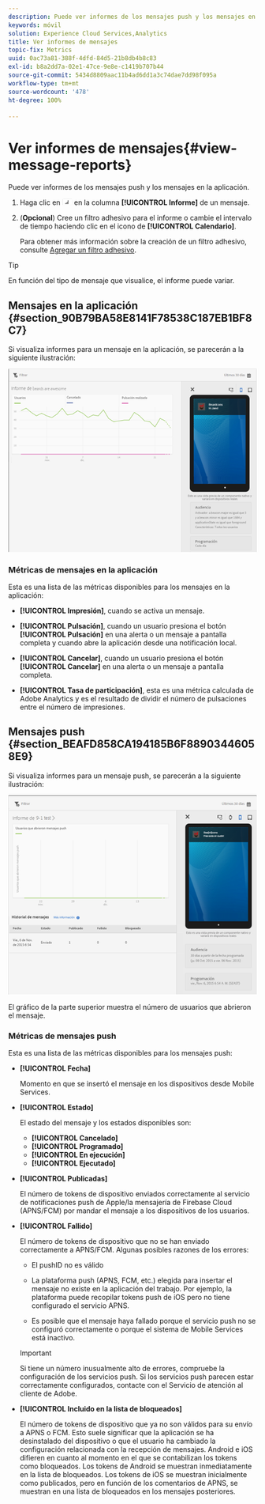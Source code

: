 ```yaml
---
description: Puede ver informes de los mensajes push y los mensajes en la aplicación.
keywords: móvil
solution: Experience Cloud Services,Analytics
title: Ver informes de mensajes
topic-fix: Metrics
uuid: 0ac73a81-388f-4dfd-84d5-21b8db4b8c83
exl-id: b8a2dd7a-02e1-47ce-9e8e-c1419b707b44
source-git-commit: 5434d8809aac11b4ad6dd1a3c74dae7dd98f095a
workflow-type: tm+mt
source-wordcount: '478'
ht-degree: 100%

---
```


# Ver informes de mensajes{#view-message-reports}

Puede ver informes de los mensajes push y los mensajes en la aplicación.

1. Haga clic en ![icono de informe](assets/icon_report.png) en la columna **[!UICONTROL Informe]** de un mensaje.
1. (**Opcional**) Cree un filtro adhesivo para el informe o cambie el intervalo de tiempo haciendo clic en el icono de **[!UICONTROL Calendario]**.

   Para obtener más información sobre la creación de un filtro adhesivo, consulte [Agregar un filtro adhesivo](/help/using/usage/reports-customize/t-sticky-filter.md).

>[!TIP]
>
>En función del tipo de mensaje que visualice, el informe puede variar.

## Mensajes en la aplicación {#section_90B79BA58E8141F78538C187EB1BF8C7}

Si visualiza informes para un mensaje en la aplicación, se parecerán a la siguiente ilustración:

![mensaje de informe](assets/report_message.png)

### Métricas de mensajes en la aplicación

Esta es una lista de las métricas disponibles para los mensajes en la aplicación:

* **[!UICONTROL Impresión]**, cuando se activa un mensaje.

* **[!UICONTROL Pulsación]**, cuando un usuario presiona el botón **[!UICONTROL Pulsación]** en una alerta o un mensaje a pantalla completa y cuando abre la aplicación desde una notificación local.

* **[!UICONTROL Cancelar]**, cuando un usuario presiona el botón **[!UICONTROL Cancelar]** en una alerta o un mensaje a pantalla completa.

* **[!UICONTROL Tasa de participación]**, esta es una métrica calculada de Adobe Analytics y es el resultado de dividir el número de pulsaciones entre el número de impresiones.

## Mensajes push {#section_BEAFD858CA194185B6F88903446058E9}

Si visualiza informes para un mensaje push, se parecerán a la siguiente ilustración:

![mensaje push](assets/report_message_push.png)

El gráfico de la parte superior muestra el número de usuarios que abrieron el mensaje.

### Métricas de mensajes push

Esta es una lista de las métricas disponibles para los mensajes push:

* **[!UICONTROL Fecha]**

   Momento en que se insertó el mensaje en los dispositivos desde Mobile Services.

* **[!UICONTROL Estado]**

   El estado del mensaje y los estados disponibles son:

   * **[!UICONTROL Cancelado]**
   * **[!UICONTROL Programado]**
   * **[!UICONTROL En ejecución]**
   * **[!UICONTROL Ejecutado]**

* **[!UICONTROL Publicadas]**

   El número de tokens de dispositivo enviados correctamente al servicio de notificaciones push de Apple/la mensajería de Firebase Cloud (APNS/FCM) por mandar el mensaje a los dispositivos de los usuarios.

* **[!UICONTROL Fallido]**

   El número de tokens de dispositivo que no se han enviado correctamente a APNS/FCM. Algunas posibles razones de los errores:

   * El pushID no es válido

   * La plataforma push (APNS, FCM, etc.) elegida para insertar el mensaje no existe en la aplicación del trabajo. Por ejemplo, la plataforma puede recopilar tokens push de iOS pero no tiene configurado el servicio APNS.

   * Es posible que el mensaje haya fallado porque el servicio push no se configuró correctamente o porque el sistema de Mobile Services está inactivo.
   >[!IMPORTANT]
   >
   >Si tiene un número inusualmente alto de errores, compruebe la configuración de los servicios push. Si los servicios push parecen estar correctamente configurados, contacte con el Servicio de atención al cliente de Adobe.

* **[!UICONTROL Incluido en la lista de bloqueados]**

   El número de tokens de dispositivo que ya no son válidos para su envío a APNS o FCM. Esto suele significar que la aplicación se ha desinstalado del dispositivo o que el usuario ha cambiado la configuración relacionada con la recepción de mensajes. Android e iOS difieren en cuanto al momento en el que se contabilizan los tokens como bloqueados. Los tokens de Android se muestran inmediatamente en la lista de bloqueados. Los tokens de iOS se muestran inicialmente como publicados, pero en función de los comentarios de APNS, se muestran en una lista de bloqueados en los mensajes posteriores.

